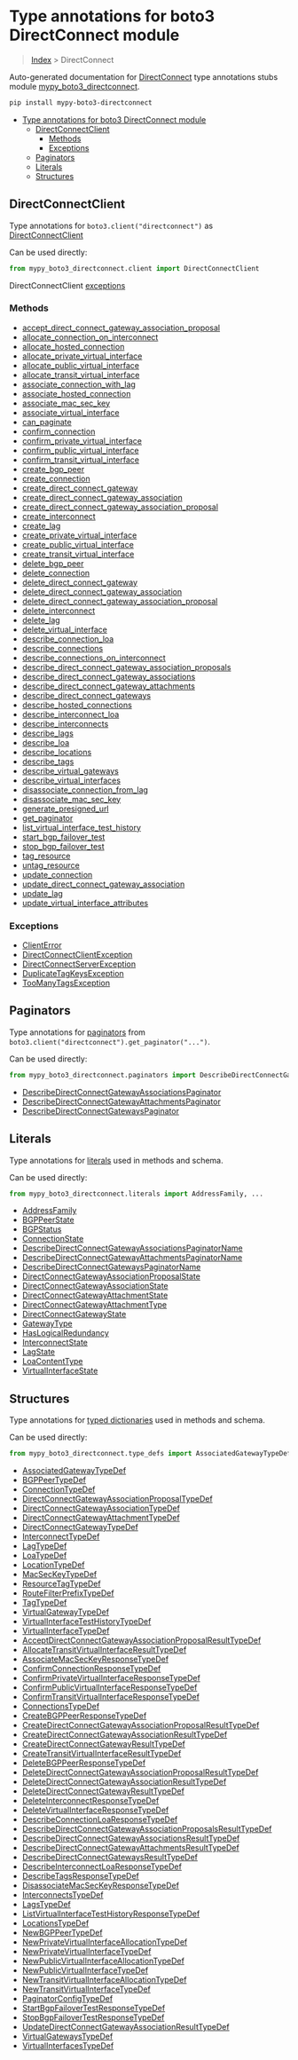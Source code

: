 # Type annotations for boto3 DirectConnect module

> [Index](../index.md) > DirectConnect

Auto-generated documentation for [DirectConnect](https://boto3.amazonaws.com/v1/documentation/api/latest/reference/services/directconnect.html#DirectConnect)
type annotations stubs module [mypy_boto3_directconnect](https://pypi.org/project/mypy-boto3-directconnect/).

```bash
pip install mypy-boto3-directconnect
```

- [Type annotations for boto3 DirectConnect module](#type-annotations-for-boto3-directconnect-module)
  - [DirectConnectClient](#directconnectclient)
    - [Methods](#methods)
    - [Exceptions](#exceptions)
  - [Paginators](#paginators)
  - [Literals](#literals)
  - [Structures](#structures)

## DirectConnectClient

Type annotations for  `boto3.client("directconnect")` as [DirectConnectClient](./client.md)

Can be used directly:

```python
from mypy_boto3_directconnect.client import DirectConnectClient
```


DirectConnectClient [exceptions](./client.md#exceptions)



### Methods
- [accept_direct_connect_gateway_association_proposal](./client.md#accept-direct-connect-gateway-association-proposal)
- [allocate_connection_on_interconnect](./client.md#allocate-connection-on-interconnect)
- [allocate_hosted_connection](./client.md#allocate-hosted-connection)
- [allocate_private_virtual_interface](./client.md#allocate-private-virtual-interface)
- [allocate_public_virtual_interface](./client.md#allocate-public-virtual-interface)
- [allocate_transit_virtual_interface](./client.md#allocate-transit-virtual-interface)
- [associate_connection_with_lag](./client.md#associate-connection-with-lag)
- [associate_hosted_connection](./client.md#associate-hosted-connection)
- [associate_mac_sec_key](./client.md#associate-mac-sec-key)
- [associate_virtual_interface](./client.md#associate-virtual-interface)
- [can_paginate](./client.md#can-paginate)
- [confirm_connection](./client.md#confirm-connection)
- [confirm_private_virtual_interface](./client.md#confirm-private-virtual-interface)
- [confirm_public_virtual_interface](./client.md#confirm-public-virtual-interface)
- [confirm_transit_virtual_interface](./client.md#confirm-transit-virtual-interface)
- [create_bgp_peer](./client.md#create-bgp-peer)
- [create_connection](./client.md#create-connection)
- [create_direct_connect_gateway](./client.md#create-direct-connect-gateway)
- [create_direct_connect_gateway_association](./client.md#create-direct-connect-gateway-association)
- [create_direct_connect_gateway_association_proposal](./client.md#create-direct-connect-gateway-association-proposal)
- [create_interconnect](./client.md#create-interconnect)
- [create_lag](./client.md#create-lag)
- [create_private_virtual_interface](./client.md#create-private-virtual-interface)
- [create_public_virtual_interface](./client.md#create-public-virtual-interface)
- [create_transit_virtual_interface](./client.md#create-transit-virtual-interface)
- [delete_bgp_peer](./client.md#delete-bgp-peer)
- [delete_connection](./client.md#delete-connection)
- [delete_direct_connect_gateway](./client.md#delete-direct-connect-gateway)
- [delete_direct_connect_gateway_association](./client.md#delete-direct-connect-gateway-association)
- [delete_direct_connect_gateway_association_proposal](./client.md#delete-direct-connect-gateway-association-proposal)
- [delete_interconnect](./client.md#delete-interconnect)
- [delete_lag](./client.md#delete-lag)
- [delete_virtual_interface](./client.md#delete-virtual-interface)
- [describe_connection_loa](./client.md#describe-connection-loa)
- [describe_connections](./client.md#describe-connections)
- [describe_connections_on_interconnect](./client.md#describe-connections-on-interconnect)
- [describe_direct_connect_gateway_association_proposals](./client.md#describe-direct-connect-gateway-association-proposals)
- [describe_direct_connect_gateway_associations](./client.md#describe-direct-connect-gateway-associations)
- [describe_direct_connect_gateway_attachments](./client.md#describe-direct-connect-gateway-attachments)
- [describe_direct_connect_gateways](./client.md#describe-direct-connect-gateways)
- [describe_hosted_connections](./client.md#describe-hosted-connections)
- [describe_interconnect_loa](./client.md#describe-interconnect-loa)
- [describe_interconnects](./client.md#describe-interconnects)
- [describe_lags](./client.md#describe-lags)
- [describe_loa](./client.md#describe-loa)
- [describe_locations](./client.md#describe-locations)
- [describe_tags](./client.md#describe-tags)
- [describe_virtual_gateways](./client.md#describe-virtual-gateways)
- [describe_virtual_interfaces](./client.md#describe-virtual-interfaces)
- [disassociate_connection_from_lag](./client.md#disassociate-connection-from-lag)
- [disassociate_mac_sec_key](./client.md#disassociate-mac-sec-key)
- [generate_presigned_url](./client.md#generate-presigned-url)
- [get_paginator](./client.md#get-paginator)
- [list_virtual_interface_test_history](./client.md#list-virtual-interface-test-history)
- [start_bgp_failover_test](./client.md#start-bgp-failover-test)
- [stop_bgp_failover_test](./client.md#stop-bgp-failover-test)
- [tag_resource](./client.md#tag-resource)
- [untag_resource](./client.md#untag-resource)
- [update_connection](./client.md#update-connection)
- [update_direct_connect_gateway_association](./client.md#update-direct-connect-gateway-association)
- [update_lag](./client.md#update-lag)
- [update_virtual_interface_attributes](./client.md#update-virtual-interface-attributes)




### Exceptions
- [ClientError](./client.md#clienterror)
- [DirectConnectClientException](./client.md#directconnectclientexception)
- [DirectConnectServerException](./client.md#directconnectserverexception)
- [DuplicateTagKeysException](./client.md#duplicatetagkeysexception)
- [TooManyTagsException](./client.md#toomanytagsexception)






## Paginators

Type annotations for [paginators](./paginators.md) from `boto3.client("directconnect").get_paginator("...")`.

Can be used directly:

```python
from mypy_boto3_directconnect.paginators import DescribeDirectConnectGatewayAssociationsPaginator, ...
```

- [DescribeDirectConnectGatewayAssociationsPaginator](./paginators.md#describedirectconnectgatewayassociationspaginator)
- [DescribeDirectConnectGatewayAttachmentsPaginator](./paginators.md#describedirectconnectgatewayattachmentspaginator)
- [DescribeDirectConnectGatewaysPaginator](./paginators.md#describedirectconnectgatewayspaginator)






## Literals

Type annotations for [literals](./literals.md) used in methods and schema.

Can be used directly:

```python
from mypy_boto3_directconnect.literals import AddressFamily, ...
```

- [AddressFamily](./literals.md#addressfamily)
- [BGPPeerState](./literals.md#bgppeerstate)
- [BGPStatus](./literals.md#bgpstatus)
- [ConnectionState](./literals.md#connectionstate)
- [DescribeDirectConnectGatewayAssociationsPaginatorName](./literals.md#describedirectconnectgatewayassociationspaginatorname)
- [DescribeDirectConnectGatewayAttachmentsPaginatorName](./literals.md#describedirectconnectgatewayattachmentspaginatorname)
- [DescribeDirectConnectGatewaysPaginatorName](./literals.md#describedirectconnectgatewayspaginatorname)
- [DirectConnectGatewayAssociationProposalState](./literals.md#directconnectgatewayassociationproposalstate)
- [DirectConnectGatewayAssociationState](./literals.md#directconnectgatewayassociationstate)
- [DirectConnectGatewayAttachmentState](./literals.md#directconnectgatewayattachmentstate)
- [DirectConnectGatewayAttachmentType](./literals.md#directconnectgatewayattachmenttype)
- [DirectConnectGatewayState](./literals.md#directconnectgatewaystate)
- [GatewayType](./literals.md#gatewaytype)
- [HasLogicalRedundancy](./literals.md#haslogicalredundancy)
- [InterconnectState](./literals.md#interconnectstate)
- [LagState](./literals.md#lagstate)
- [LoaContentType](./literals.md#loacontenttype)
- [VirtualInterfaceState](./literals.md#virtualinterfacestate)




## Structures


Type annotations for [typed dictionaries](./type_defs.md) used in methods and schema.

Can be used directly:

```python
from mypy_boto3_directconnect.type_defs import AssociatedGatewayTypeDef, ...
```

- [AssociatedGatewayTypeDef](./type_defs.md#associatedgatewaytypedef)
- [BGPPeerTypeDef](./type_defs.md#bgppeertypedef)
- [ConnectionTypeDef](./type_defs.md#connectiontypedef)
- [DirectConnectGatewayAssociationProposalTypeDef](./type_defs.md#directconnectgatewayassociationproposaltypedef)
- [DirectConnectGatewayAssociationTypeDef](./type_defs.md#directconnectgatewayassociationtypedef)
- [DirectConnectGatewayAttachmentTypeDef](./type_defs.md#directconnectgatewayattachmenttypedef)
- [DirectConnectGatewayTypeDef](./type_defs.md#directconnectgatewaytypedef)
- [InterconnectTypeDef](./type_defs.md#interconnecttypedef)
- [LagTypeDef](./type_defs.md#lagtypedef)
- [LoaTypeDef](./type_defs.md#loatypedef)
- [LocationTypeDef](./type_defs.md#locationtypedef)
- [MacSecKeyTypeDef](./type_defs.md#macseckeytypedef)
- [ResourceTagTypeDef](./type_defs.md#resourcetagtypedef)
- [RouteFilterPrefixTypeDef](./type_defs.md#routefilterprefixtypedef)
- [TagTypeDef](./type_defs.md#tagtypedef)
- [VirtualGatewayTypeDef](./type_defs.md#virtualgatewaytypedef)
- [VirtualInterfaceTestHistoryTypeDef](./type_defs.md#virtualinterfacetesthistorytypedef)
- [VirtualInterfaceTypeDef](./type_defs.md#virtualinterfacetypedef)
- [AcceptDirectConnectGatewayAssociationProposalResultTypeDef](./type_defs.md#acceptdirectconnectgatewayassociationproposalresulttypedef)
- [AllocateTransitVirtualInterfaceResultTypeDef](./type_defs.md#allocatetransitvirtualinterfaceresulttypedef)
- [AssociateMacSecKeyResponseTypeDef](./type_defs.md#associatemacseckeyresponsetypedef)
- [ConfirmConnectionResponseTypeDef](./type_defs.md#confirmconnectionresponsetypedef)
- [ConfirmPrivateVirtualInterfaceResponseTypeDef](./type_defs.md#confirmprivatevirtualinterfaceresponsetypedef)
- [ConfirmPublicVirtualInterfaceResponseTypeDef](./type_defs.md#confirmpublicvirtualinterfaceresponsetypedef)
- [ConfirmTransitVirtualInterfaceResponseTypeDef](./type_defs.md#confirmtransitvirtualinterfaceresponsetypedef)
- [ConnectionsTypeDef](./type_defs.md#connectionstypedef)
- [CreateBGPPeerResponseTypeDef](./type_defs.md#createbgppeerresponsetypedef)
- [CreateDirectConnectGatewayAssociationProposalResultTypeDef](./type_defs.md#createdirectconnectgatewayassociationproposalresulttypedef)
- [CreateDirectConnectGatewayAssociationResultTypeDef](./type_defs.md#createdirectconnectgatewayassociationresulttypedef)
- [CreateDirectConnectGatewayResultTypeDef](./type_defs.md#createdirectconnectgatewayresulttypedef)
- [CreateTransitVirtualInterfaceResultTypeDef](./type_defs.md#createtransitvirtualinterfaceresulttypedef)
- [DeleteBGPPeerResponseTypeDef](./type_defs.md#deletebgppeerresponsetypedef)
- [DeleteDirectConnectGatewayAssociationProposalResultTypeDef](./type_defs.md#deletedirectconnectgatewayassociationproposalresulttypedef)
- [DeleteDirectConnectGatewayAssociationResultTypeDef](./type_defs.md#deletedirectconnectgatewayassociationresulttypedef)
- [DeleteDirectConnectGatewayResultTypeDef](./type_defs.md#deletedirectconnectgatewayresulttypedef)
- [DeleteInterconnectResponseTypeDef](./type_defs.md#deleteinterconnectresponsetypedef)
- [DeleteVirtualInterfaceResponseTypeDef](./type_defs.md#deletevirtualinterfaceresponsetypedef)
- [DescribeConnectionLoaResponseTypeDef](./type_defs.md#describeconnectionloaresponsetypedef)
- [DescribeDirectConnectGatewayAssociationProposalsResultTypeDef](./type_defs.md#describedirectconnectgatewayassociationproposalsresulttypedef)
- [DescribeDirectConnectGatewayAssociationsResultTypeDef](./type_defs.md#describedirectconnectgatewayassociationsresulttypedef)
- [DescribeDirectConnectGatewayAttachmentsResultTypeDef](./type_defs.md#describedirectconnectgatewayattachmentsresulttypedef)
- [DescribeDirectConnectGatewaysResultTypeDef](./type_defs.md#describedirectconnectgatewaysresulttypedef)
- [DescribeInterconnectLoaResponseTypeDef](./type_defs.md#describeinterconnectloaresponsetypedef)
- [DescribeTagsResponseTypeDef](./type_defs.md#describetagsresponsetypedef)
- [DisassociateMacSecKeyResponseTypeDef](./type_defs.md#disassociatemacseckeyresponsetypedef)
- [InterconnectsTypeDef](./type_defs.md#interconnectstypedef)
- [LagsTypeDef](./type_defs.md#lagstypedef)
- [ListVirtualInterfaceTestHistoryResponseTypeDef](./type_defs.md#listvirtualinterfacetesthistoryresponsetypedef)
- [LocationsTypeDef](./type_defs.md#locationstypedef)
- [NewBGPPeerTypeDef](./type_defs.md#newbgppeertypedef)
- [NewPrivateVirtualInterfaceAllocationTypeDef](./type_defs.md#newprivatevirtualinterfaceallocationtypedef)
- [NewPrivateVirtualInterfaceTypeDef](./type_defs.md#newprivatevirtualinterfacetypedef)
- [NewPublicVirtualInterfaceAllocationTypeDef](./type_defs.md#newpublicvirtualinterfaceallocationtypedef)
- [NewPublicVirtualInterfaceTypeDef](./type_defs.md#newpublicvirtualinterfacetypedef)
- [NewTransitVirtualInterfaceAllocationTypeDef](./type_defs.md#newtransitvirtualinterfaceallocationtypedef)
- [NewTransitVirtualInterfaceTypeDef](./type_defs.md#newtransitvirtualinterfacetypedef)
- [PaginatorConfigTypeDef](./type_defs.md#paginatorconfigtypedef)
- [StartBgpFailoverTestResponseTypeDef](./type_defs.md#startbgpfailovertestresponsetypedef)
- [StopBgpFailoverTestResponseTypeDef](./type_defs.md#stopbgpfailovertestresponsetypedef)
- [UpdateDirectConnectGatewayAssociationResultTypeDef](./type_defs.md#updatedirectconnectgatewayassociationresulttypedef)
- [VirtualGatewaysTypeDef](./type_defs.md#virtualgatewaystypedef)
- [VirtualInterfacesTypeDef](./type_defs.md#virtualinterfacestypedef)
